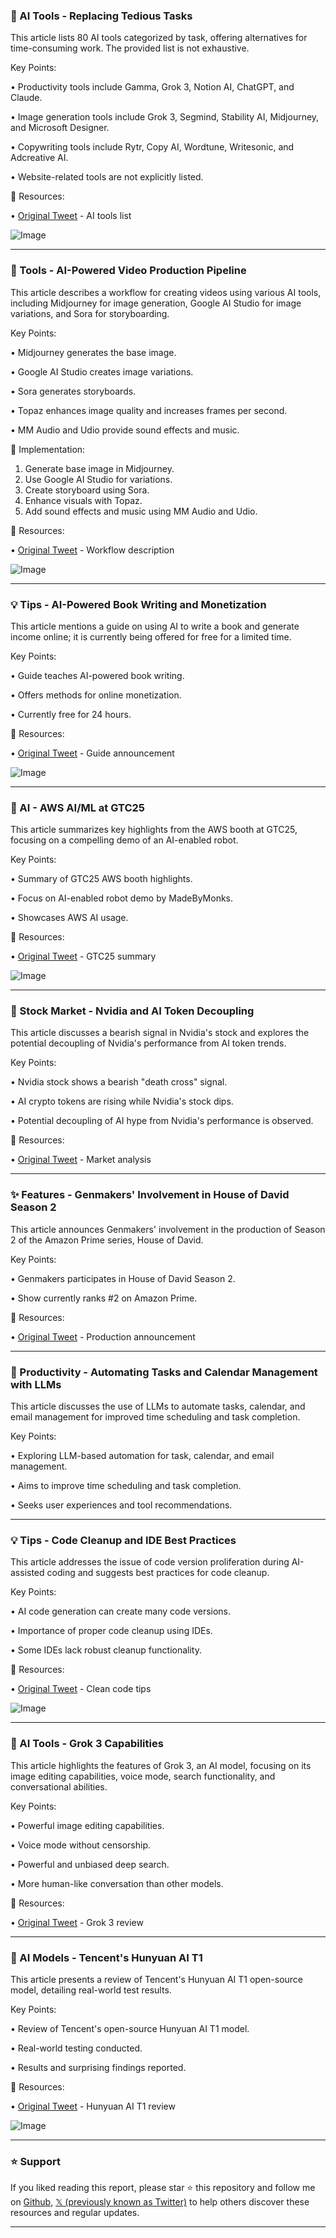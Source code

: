 ### 🤖 AI Tools - Replacing Tedious Tasks

This article lists 80 AI tools categorized by task, offering alternatives for time-consuming work.  The provided list is not exhaustive.

Key Points:

• Productivity tools include Gamma, Grok 3, Notion AI, ChatGPT, and Claude.


• Image generation tools include Grok 3, Segmind, Stability AI, Midjourney, and Microsoft Designer.


• Copywriting tools include Rytr, Copy AI, Wordtune, Writesonic, and Adcreative AI.


• Website-related tools are not explicitly listed.


🔗 Resources:

• [Original Tweet](https://x.com/HeyAbhishekk/status/1903757121914872055) - AI tools list

![Image](https://pbs.twimg.com/media/GmuBAzBaoAAnt7O?format=jpg&name=small)


---

### 🚀 Tools -  AI-Powered Video Production Pipeline

This article describes a workflow for creating videos using various AI tools, including Midjourney for image generation, Google AI Studio for image variations, and Sora for storyboarding.

Key Points:

• Midjourney generates the base image.


• Google AI Studio creates image variations.


• Sora generates storyboards.


• Topaz enhances image quality and increases frames per second.


• MM Audio and Udio provide sound effects and music.

🚀 Implementation:

1. Generate base image in Midjourney.
2. Use Google AI Studio for variations.
3. Create storyboard using Sora.
4. Enhance visuals with Topaz.
5. Add sound effects and music using MM Audio and Udio.

🔗 Resources:

• [Original Tweet](https://x.com/Ror_Fly/status/1903603958138167440) - Workflow description

![Image](https://pbs.twimg.com/ext_tw_video_thumb/1903603725664403456/pu/img/1iPavJErEN7YuNYb.jpg)


---

### 💡 Tips - AI-Powered Book Writing and Monetization

This article mentions a guide on using AI to write a book and generate income online; it is currently being offered for free for a limited time.


Key Points:

• Guide teaches AI-powered book writing.


• Offers methods for online monetization.


• Currently free for 24 hours.


🔗 Resources:

• [Original Tweet](https://x.com/RamjiJa46615495/status/1903719775223566431) - Guide announcement


![Image](https://pbs.twimg.com/media/GmtfC7zawAAvnyQ?format=jpg&name=small)


---

### 🤖 AI - AWS AI/ML at GTC25

This article summarizes key highlights from the AWS booth at GTC25, focusing on a compelling demo of an AI-enabled robot.

Key Points:

• Summary of GTC25 AWS booth highlights.


• Focus on AI-enabled robot demo by MadeByMonks.


• Showcases AWS AI usage.


🔗 Resources:

• [Original Tweet](https://x.com/sarbjeetjohal/status/1903621383059599855) - GTC25 summary


![Image](https://pbs.twimg.com/ext_tw_video_thumb/1903606916892471297/pu/img/NzuunYbiqnBnI0YV.jpg)


---

### 🤖  Stock Market - Nvidia and AI Token Decoupling

This article discusses a bearish signal in Nvidia's stock and explores the potential decoupling of Nvidia's performance from AI token trends.

Key Points:

• Nvidia stock shows a bearish "death cross" signal.


• AI crypto tokens are rising while Nvidia's stock dips.


•  Potential decoupling of AI hype from Nvidia's performance is observed.


🔗 Resources:

• [Original Tweet](https://x.com/DailyAITechNews/status/1903752118097584531) - Market analysis


---

### ✨ Features - Genmakers' Involvement in House of David Season 2

This article announces Genmakers' involvement in the production of Season 2 of the Amazon Prime series, House of David.

Key Points:

• Genmakers participates in House of David Season 2.


• Show currently ranks #2 on Amazon Prime.



🔗 Resources:

• [Original Tweet](https://x.com/Gen_makers/status/1903750177069887537) - Production announcement


---

### 🤖 Productivity - Automating Tasks and Calendar Management with LLMs

This article discusses the use of LLMs to automate tasks, calendar, and email management for improved time scheduling and task completion.

Key Points:

• Exploring LLM-based automation for task, calendar, and email management.


• Aims to improve time scheduling and task completion.


• Seeks user experiences and tool recommendations.


---

### 💡 Tips -  Code Cleanup and IDE Best Practices

This article addresses the issue of code version proliferation during AI-assisted coding and suggests best practices for code cleanup.

Key Points:

• AI code generation can create many code versions.


• Importance of proper code cleanup using IDEs.


• Some IDEs lack robust cleanup functionality.



🔗 Resources:

• [Original Tweet](https://x.com/JoeProAI/status/1903749543763591445) - Clean code tips

![Image](https://pbs.twimg.com/media/Gmt4wOiXkAA3_8Y?format=png&name=900x900)


---

### 🤖 AI Tools - Grok 3 Capabilities

This article highlights the features of Grok 3, an AI model, focusing on its image editing capabilities, voice mode, search functionality, and conversational abilities.

Key Points:

• Powerful image editing capabilities.


• Voice mode without censorship.


• Powerful and unbiased deep search.


• More human-like conversation than other models.


🔗 Resources:

• [Original Tweet](https://x.com/slow_developer/status/1903657959084658980) - Grok 3 review


---

### 🤖 AI Models - Tencent's Hunyuan AI T1

This article presents a review of Tencent's Hunyuan AI T1 open-source model, detailing real-world test results.

Key Points:

• Review of Tencent's open-source Hunyuan AI T1 model.


• Real-world testing conducted.


• Results and surprising findings reported.


🔗 Resources:

• [Original Tweet](https://x.com/Whizz_ai/status/1903471023338803208) - Hunyuan AI T1 review

![Image](https://pbs.twimg.com/media/Gmp8zsyaMAAHsav?format=jpg&name=small)


---

### ⭐️ Support

If you liked reading this report, please star ⭐️ this repository and follow me on [Github](https://github.com/Drix10), [𝕏 (previously known as Twitter)](https://x.com/DRIX_10_) to help others discover these resources and regular updates.

---